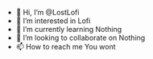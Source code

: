 - 👋 Hi, I’m @LostLofi
- 👀 I’m interested in  Lofi
- 🌱 I’m currently learning Nothing
- 💞️ I’m looking to collaborate on Nothing
- 📫 How to reach me You wont

<!---
LostLofi/LostLofi is a ✨ special ✨ repository because its `README.md` (this file) appears on your GitHub profile.
You can click the Preview link to take a look at your changes.
--->
